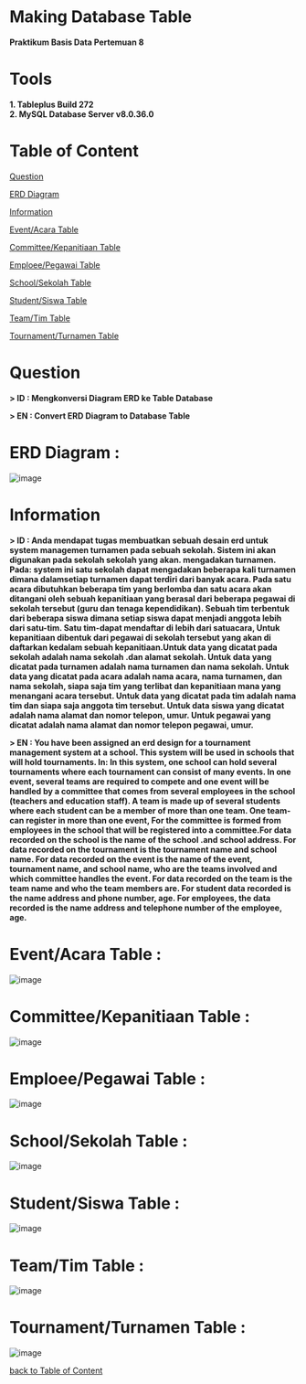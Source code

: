 # Making Database Table
**Praktikum Basis Data Pertemuan 8**

# Tools
**1. Tableplus Build 272**<br>
**2. MySQL Database Server v8.0.36.0**

# Table of Content
[Question](https://github.com/lieeh/learn_database/tree/main/meeting-8#question)

[ERD Diagram](https://github.com/lieeh/learn_database/tree/main/meeting-8#erd-diagram-)

[Information](https://github.com/lieeh/learn_database/tree/main/meeting-8#information)

[Event/Acara Table](https://github.com/lieeh/learn_database/tree/main/meeting-8#eventacara-table-)

[Committee/Kepanitiaan Table](https://github.com/lieeh/learn_database/tree/main/meeting-8#committeekepanitiaan-table-)

[Emploee/Pegawai Table](https://github.com/lieeh/learn_database/tree/main/meeting-8#emploeepegawai-table-)

[School/Sekolah Table](https://github.com/lieeh/learn_database/tree/main/meeting-8#schoolsekolah-table-)

[Student/Siswa Table](https://github.com/lieeh/learn_database/tree/main/meeting-8#studentsiswa-table-)

[Team/Tim Table](https://github.com/lieeh/learn_database/tree/main/meeting-8#teamtim-table-)

[Tournament/Turnamen Table](https://github.com/lieeh/learn_database/tree/main/meeting-8#tournamentturnamen-table-)

# Question 

**> ID : Mengkonversi Diagram ERD ke Table Database**

**> EN : Convert ERD Diagram to Database Table**

# ERD Diagram :

![image](https://github.com/lieeh/learn_database/assets/150438523/acb51883-030a-4436-b840-7e7f69616541)


# Information

**> ID : Anda mendapat tugas membuatkan sebuah desain erd untuk system managemen turnamen pada sebuah sekolah. Sistem ini akan digunakan pada sekolah sekolah yang akan. mengadakan turnamen. Pada: system ini satu sekolah dapat mengadakan beberapa kali turnamen dimana dalamsetiap turnamen dapat terdiri dari banyak acara.
Pada satu acara dibutuhkan beberapa tim yang berlomba dan  satu acara akan ditangani oleh sebuah kepanitiaan yang berasal dari beberapa pegawai di sekolah tersebut (guru dan tenaga kependidikan). Sebuah tim terbentuk dari beberapa siswa dimana setiap siswa dapat menjadi anggota lebih dari satu-tim. Satu tim-dapat mendaftar di lebih dari satuacara, Untuk kepanitiaan dibentuk dari pegawai di sekolah tersebut yang akan di daftarkan kedalam sebuah kepanitiaan.Untuk data yang dicatat pada sekolah adalah nama sekolah .dan alamat sekolah. Untuk data yang dicatat pada turnamen adalah nama turnamen dan nama sekolah. Untuk data yang dicatat pada acara adalah nama acara, nama turnamen, dan nama sekolah, siapa saja tim yang terlibat dan kepanitiaan mana yang menangani acara tersebut. Untuk data yang dicatat pada tim adalah nama tim dan siapa saja anggota tim tersebut. Untuk data siswa yang dicatat adalah nama alamat dan nomor telepon, umur. Untuk pegawai yang dicatat adalah nama alamat dan nomor telepon pegawai, umur.**

**> EN : You have been assigned an erd design for a tournament management system at a school. This system will be used in schools that will hold tournaments. In: In this system, one school can hold several tournaments where each tournament can consist of many events.
In one event, several teams are required to compete and one event will be handled by a committee that comes from several employees in the school (teachers and education staff). A team is made up of several students where each student can be a member of more than one team. One team-can register in more than one event, For the committee is formed from employees in the school that will be registered into a committee.For data recorded on the school is the name of the school .and school address. For data recorded on the tournament is the tournament name and school name. For data recorded on the event is the name of the event, tournament name, and school name, who are the teams involved and which committee handles the event. For data recorded on the team is the team name and who the team members are. For student data recorded is the name address and phone number, age. For employees, the data recorded is the name address and telephone number of the employee, age.**

# Event/Acara Table :

![image](https://github.com/lieeh/learn_database/assets/150438523/5d3a66bf-132c-443f-8446-7a466c03907c)


# Committee/Kepanitiaan Table :

![image](https://github.com/lieeh/learn_database/assets/150438523/3d1cb443-f061-4949-bfea-1077cc364526)

# Emploee/Pegawai Table :

![image](https://github.com/lieeh/learn_database/assets/150438523/8e84e41f-0603-4729-9b9d-6156819acf4a)

# School/Sekolah Table :

![image](https://github.com/lieeh/learn_database/assets/150438523/5afcd8d0-89fd-4463-b156-9ffa15537437)

# Student/Siswa Table :

![image](https://github.com/lieeh/learn_database/assets/150438523/ddf2b374-4073-434b-a086-73dde169870a)

# Team/Tim Table :

![image](https://github.com/lieeh/learn_database/assets/150438523/1a2c11d5-1ac5-4acc-9a4d-b358b738c2d2)

# Tournament/Turnamen Table :

![image](https://github.com/lieeh/learn_database/assets/150438523/3a80a7ab-2c18-49ea-ab83-93ded8805e3d)

[back to Table of Content](https://github.com/lieeh/learn_database/tree/main/meeting-8#table-of-content)
